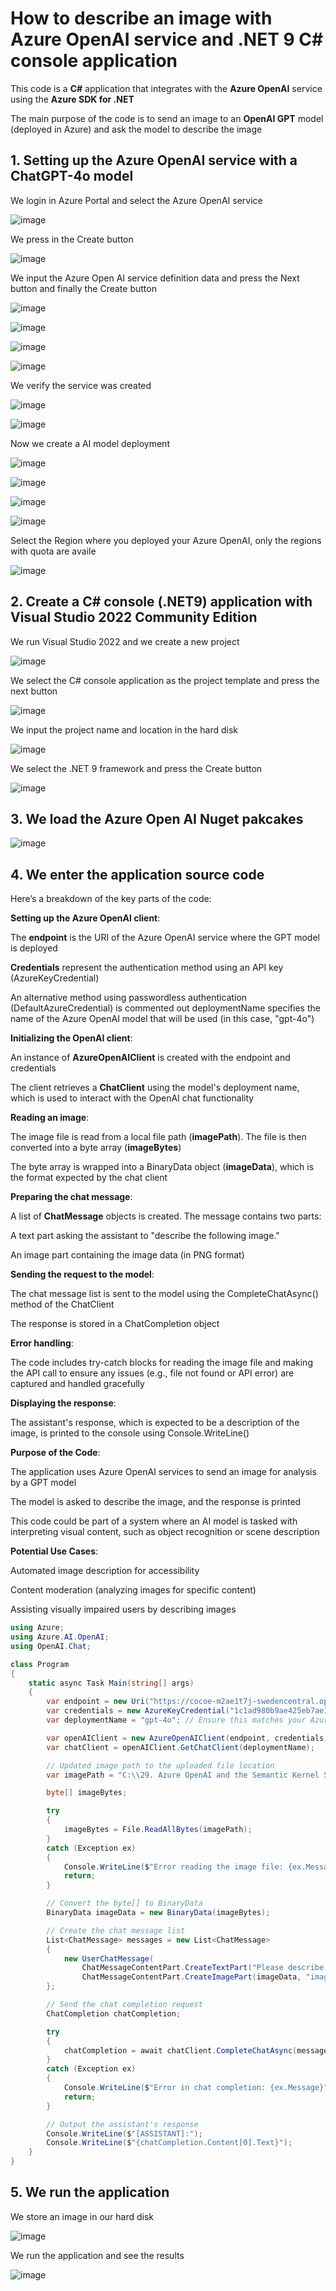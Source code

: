 # How to describe an image with Azure OpenAI service and .NET 9 C# console application

This code is a **C#** application that integrates with the **Azure OpenAI** service using the **Azure SDK for .NET**

The main purpose of the code is to send an image to an **OpenAI GPT** model (deployed in Azure) and ask the model to describe the image

## 1. Setting up the Azure OpenAI service with a ChatGPT-4o model

We login in Azure Portal and select the Azure OpenAI service

![image](https://github.com/user-attachments/assets/0d6b477a-1b8b-4426-ab69-0e12971ddc63)

We press in the Create button

![image](https://github.com/user-attachments/assets/04102886-7a19-4f83-b3db-b27f035b4cfd)

We input the Azure Open AI service definition data and press the Next button and finally the Create button

![image](https://github.com/user-attachments/assets/88356a49-7940-4686-a08e-f2df0d70ec92)

![image](https://github.com/user-attachments/assets/f5cd1878-5572-480e-bd2e-9ee09094f0f1)

![image](https://github.com/user-attachments/assets/f7ded4ff-8a04-49a1-934e-c11b6e14fe4c)

![image](https://github.com/user-attachments/assets/d5d60d9d-543c-4ad7-8b10-c44ef7fabd3b)

We verify the service was created

![image](https://github.com/user-attachments/assets/9668483e-d43e-42b5-b6fc-eb5bbd26d96f)

![image](https://github.com/user-attachments/assets/3a523e85-5ce4-4c0f-8e8c-55a735c3e076)

Now we create a AI model deployment

![image](https://github.com/user-attachments/assets/cfb50ba4-27b7-4b49-b5db-21b3c9ff947d)

![image](https://github.com/user-attachments/assets/4a7ff54f-fa43-4cba-b4fd-8a68270243b8)

![image](https://github.com/user-attachments/assets/84fe0b61-5a1d-4a11-bc28-95721889ce9b)

![image](https://github.com/user-attachments/assets/83f84191-558b-466a-8710-5b10a14143cd)

Select the Region where you deployed your Azure OpenAI, only the regions with quota are availe 

![image](https://github.com/user-attachments/assets/0f80adc3-fe88-46fa-bf43-1f997586ab83)

## 2. Create a C# console (.NET9) application with Visual Studio 2022 Community Edition

We run Visual Studio 2022 and we create a new project

![image](https://github.com/user-attachments/assets/0a1a3adf-2ecf-47da-8f73-182cf71c15c4)

We select the C# console application as the project template and press the next button

![image](https://github.com/user-attachments/assets/e86e936a-2c7f-48c9-938d-63f9135a5e6e)

We input the project name and location in the hard disk

![image](https://github.com/user-attachments/assets/e4a462d9-8d21-436c-9bdb-8e8816d3e212)

We select the .NET 9 framework and press the Create button

![image](https://github.com/user-attachments/assets/13705d3f-f356-42bb-96aa-93a0cb5c0667)

## 3. We load the Azure Open AI Nuget pakcakes

![image](https://github.com/user-attachments/assets/31235fb5-f4e6-41b8-8570-d2622dcc8342)

## 4. We enter the application source code

Here’s a breakdown of the key parts of the code:

**Setting up the Azure OpenAI client**:

The **endpoint** is the URI of the Azure OpenAI service where the GPT model is deployed

**Credentials** represent the authentication method using an API key (AzureKeyCredential)

An alternative method using passwordless authentication (DefaultAzureCredential) is commented out deploymentName specifies the name of the Azure OpenAI model that will be used (in this case, "gpt-4o")

**Initializing the OpenAI client**:

An instance of **AzureOpenAIClient** is created with the endpoint and credentials

The client retrieves a **ChatClient** using the model's deployment name, which is used to interact with the OpenAI chat functionality

**Reading an image**:

The image file is read from a local file path (**imagePath**). The file is then converted into a byte array (**imageBytes**)

The byte array is wrapped into a BinaryData object (**imageData**), which is the format expected by the chat client

**Preparing the chat message**:

A list of **ChatMessage** objects is created. The message contains two parts:

A text part asking the assistant to "describe the following image."

An image part containing the image data (in PNG format)

**Sending the request to the model**:

The chat message list is sent to the model using the CompleteChatAsync() method of the ChatClient

The response is stored in a ChatCompletion object

**Error handling**:

The code includes try-catch blocks for reading the image file and making the API call to ensure any issues (e.g., file not found or API error) are captured and handled gracefully

**Displaying the response**:

The assistant's response, which is expected to be a description of the image, is printed to the console using Console.WriteLine()

**Purpose of the Code**:

The application uses Azure OpenAI services to send an image for analysis by a GPT model

The model is asked to describe the image, and the response is printed

This code could be part of a system where an AI model is tasked with interpreting visual content, such as object recognition or scene description

**Potential Use Cases**:

Automated image description for accessibility

Content moderation (analyzing images for specific content)

Assisting visually impaired users by describing images

```csharp
using Azure;
using Azure.AI.OpenAI;
using OpenAI.Chat;

class Program
{
    static async Task Main(string[] args)
    {
        var endpoint = new Uri("https://cocoe-m2ae1t7j-swedencentral.openai.azure.com/");
        var credentials = new AzureKeyCredential("1c1ad980b9ae425eb7ae14581fea4fe4");
        var deploymentName = "gpt-4o"; // Ensure this matches your Azure OpenAI deployment name

        var openAIClient = new AzureOpenAIClient(endpoint, credentials);
        var chatClient = openAIClient.GetChatClient(deploymentName);

        // Updated image path to the uploaded file location
        var imagePath = "C:\\29. Azure OpenAI and the Semantic Kernel SDK\\Azure OpenAI\\GPT-4 Turbo with Vision\\bmwcar.png";

        byte[] imageBytes;

        try
        {
            imageBytes = File.ReadAllBytes(imagePath);
        }
        catch (Exception ex)
        {
            Console.WriteLine($"Error reading the image file: {ex.Message}");
            return;
        }

        // Convert the byte[] to BinaryData
        BinaryData imageData = new BinaryData(imageBytes);

        // Create the chat message list
        List<ChatMessage> messages = new List<ChatMessage>
        {
            new UserChatMessage(
                ChatMessageContentPart.CreateTextPart("Please describe the following image:"),
                ChatMessageContentPart.CreateImagePart(imageData, "image/png"))
        };

        // Send the chat completion request
        ChatCompletion chatCompletion;

        try
        {
            chatCompletion = await chatClient.CompleteChatAsync(messages);
        }
        catch (Exception ex)
        {
            Console.WriteLine($"Error in chat completion: {ex.Message}");
            return;
        }

        // Output the assistant's response
        Console.WriteLine($"[ASSISTANT]:");
        Console.WriteLine($"{chatCompletion.Content[0].Text}");
    }
}
```

## 5. We run the application

We store an image in our hard disk

![image](https://github.com/user-attachments/assets/6d30d9a1-8b9b-476c-b437-f96b91330299)

We run the application and see the results

![image](https://github.com/user-attachments/assets/1599666d-723c-44e4-8769-d4df3db9e7a6)
